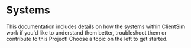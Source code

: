 # Systems

This documentation includes details on how the systems within ClientSim work if you'd like to understand them better, troubleshoot them or contribute to this Project! Choose a topic on the left to get started.